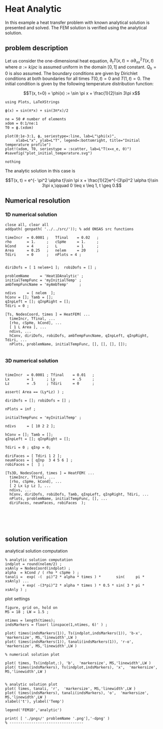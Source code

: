 # Heat Analytic
 In this example a heat transfer problem with known analytical solution is presented and solved. The FEM solution is verified using the analytical solution.

## problem description

 Let us consider the one-dimensional heat equation, $\partial_t T(x, t) = \alpha \partial^2_{xx}T(x, t)$ where $\alpha := k / \rho c$ is assumed uniform in the domain $[0,1]$ and constant. $Q_h = 0$ is also assumed. The boundary conditions are given by Dirichlet conditions at both boundaries for all times $T(0,t) = 0$ and $T(1,t)=0$. The initial condition is given by the following temperature distribution function:

```math
T(x, t=0) = \phi(x) := \sin \pi x + \frac{1}{2}\sin 3\pi x
```

```
using Plots, LaTeXStrings

ϕ(x) = sin(π*x) + sin(3π*x)/2

ne = 50 # number of elements
xdom = 0:1/ne:1
T0 = ϕ.(xdom)

plot(0:1e-3:1, ϕ, seriestype=:line, lab=L"\phi(x)",
     xlab=L"x", ylab=L"T", legend=:bottomright, title="Initial temperature profile")
plot!(xdom, T0, seriestype = :scatter, lab=L"T(x=x_e, 0)")
#savefig("plot_initial_temperature.svg")

nothing
```

The analytic solution in this case is

```math
T(x, t) = e^{- \pi^2 \alpha t}\sin \pi x + \frac{1}{2}e^{-(3\pi)^2 \alpha t}\sin 3\pi x,\qquad 0 \leq x \leq 1, t \geq 0.
```

## Numerical resolution

### 1D numerical solution
```
close all, clear all
addpath( genpath( '../../src/')); % add ONSAS src functions
```

```
timeIncr  = 0.0001 ;   Tfinal    = 0.02   ;
rho       = 1.     ;   cSpHe     = 1.     ;
kCond     = 4      ;   L         = 1      ;
Area      = 0.25   ;   nelem     = 20     ;
Tdiri     = 0      ;   nPlots = 4 ;
```

```

diriDofs = [ 1 nelem+1 ];  robiDofs = [] ;

problemName     = 'Heat1DAnalytic' ;
initialTempFunc = 'myInitialTemp' ;
ambTempFuncName = 'myAmbTemp'     ;

ndivs     = [ nelem  ];
hConv = []; Tamb = [];
qInpLeft = []; qInpRight = [];
Tdiri = 0 ;

[Ts, NodesCoord, times ] = HeatFEM( ...
  timeIncr, Tfinal, ...
  [rho, cSpHe, kCond], ...
  [ 1 L Area ], ...
  ndivs, ...
  hConv, diriDofs, robiDofs, ambTempFuncName, qInpLeft, qInpRight, Tdiri, ...
  nPlots, problemName, initialTempFunc, [], [], [], []);


```
### 3D numerical solution

```

timeIncr  = 0.0001 ; Tfinal    = 0.01   ;
Lx        = 1      ; Ly        = .5     ;
Lz        = .5     ; Tdiri     = 0      ;

assert( Area == (Ly*Lz) ) ;

diriDofs = []; robiDofs = [] ;

nPlots = inf ;

initialTempFunc = 'myInitialTemp' ;

ndivs     = [ 10 2 2 ];

hConv = []; Tamb = [];
qInpLeft = []; qInpRight = [];

Tdiri = 0 ; qInp = 0;

diriFaces = [ Tdiri 1 2 ];
neumFaces = [ qInp  3 4 5 6 ] ;
robiFaces = [  ] ;

[Ts3D, NodesCoord, times ] = HeatFEM( ...
  timeIncr, Tfinal, ...
  [rho, cSpHe, kCond], ...
  [ 2 Lx Ly Lz ], ...
  ndivs, ...
  hConv, diriDofs, robiDofs, Tamb, qInpLeft, qInpRight, Tdiri, ...
  nPlots, problemName, initialTempFunc, [], ...
  diriFaces, neumFaces, robiFaces  );






```
## solution verification

 analytical solution computation
```
% analytic solution computation
indplot = round(nelem/2) ;
xsAnly = NodesCoord(indplot) ;
alpha  = kCond / ( rho * cSpHe ) ;
tanali =  exp( -(  pi)^2 * alpha * times ) *       sin(     pi * xsAnly) ...
        + exp( -(3*pi)^2 * alpha * times ) * 0.5 * sin( 3 * pi * xsAnly ) ;
```
 plot settings
```
figure, grid on, hold on
MS = 18 ; LW = 1.5 ;

ntimes = length(times);
indsMarkers = floor( linspace(1,ntimes, 6)' ) ;

plot( times(indsMarkers(1)), Ts(indplot,indsMarkers(1)), 'b-x',  'markersize', MS,'linewidth',LW )
plot( times(indsMarkers(1)), tanali(indsMarkers(1)), 'r-o',  'markersize', MS,'linewidth',LW )

% numerical solution plot

plot( times, Ts(indplot,:), 'b',  'markersize', MS,'linewidth',LW )
plot( times(indsMarkers), Ts(indplot,indsMarkers), 'x',  'markersize', MS,'linewidth',LW )


% analytic solution plot
plot( times, tanali, 'r',  'markersize', MS,'linewidth',LW )
plot( times(indsMarkers), tanali(indsMarkers), 'o',  'markersize', MS,'linewidth',LW )
xlabel('t'), ylabel('Temp')

legend('FEM1D','analytic')

print( [ './pngs/' problemName '.png'],'-dpng' )
% ----------------------------------
